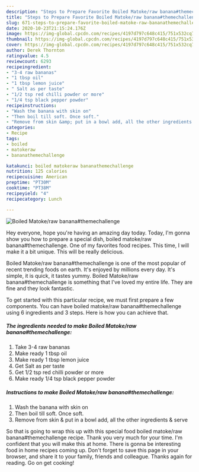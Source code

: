 ```yaml
---
description: "Steps to Prepare Favorite Boiled Matoke/raw banana#themechallenge"
title: "Steps to Prepare Favorite Boiled Matoke/raw banana#themechallenge"
slug: 671-steps-to-prepare-favorite-boiled-matoke-raw-bananathemechallenge
date: 2020-10-23T21:15:24.176Z
image: https://img-global.cpcdn.com/recipes/4197d797c648c415/751x532cq70/boiled-matokeraw-bananathemechallenge-recipe-main-photo.jpg
thumbnail: https://img-global.cpcdn.com/recipes/4197d797c648c415/751x532cq70/boiled-matokeraw-bananathemechallenge-recipe-main-photo.jpg
cover: https://img-global.cpcdn.com/recipes/4197d797c648c415/751x532cq70/boiled-matokeraw-bananathemechallenge-recipe-main-photo.jpg
author: Derek Thornton
ratingvalue: 4.5
reviewcount: 6293
recipeingredient:
- "3-4 raw bananas"
- "1 tbsp oil"
- "1 tbsp lemon juice"
- " Salt as per taste"
- "1/2 tsp red chilli powder or more"
- "1/4 tsp black pepper powder"
recipeinstructions:
- "Wash the banana with skin on"
- "Then boil till soft. Once soft."
- "Remove from skin &amp; put in a bowl add, all the other ingredients &amp; serve"
categories:
- Recipe
tags:
- boiled
- matokeraw
- bananathemechallenge

katakunci: boiled matokeraw bananathemechallenge 
nutrition: 125 calories
recipecuisine: American
preptime: "PT30M"
cooktime: "PT38M"
recipeyield: "4"
recipecategory: Lunch

---
```



![Boiled Matoke/raw banana#themechallenge](https://img-global.cpcdn.com/recipes/4197d797c648c415/751x532cq70/boiled-matokeraw-bananathemechallenge-recipe-main-photo.jpg)

Hey everyone, hope you're having an amazing day today. Today, I'm gonna show you how to prepare a special dish, boiled matoke/raw banana#themechallenge. One of my favorites food recipes. This time, I will make it a bit unique. This will be really delicious.



Boiled Matoke/raw banana#themechallenge is one of the most popular of recent trending foods on earth. It's enjoyed by millions every day. It's simple, it is quick, it tastes yummy. Boiled Matoke/raw banana#themechallenge is something that I've loved my entire life. They are fine and they look fantastic.


To get started with this particular recipe, we must first prepare a few components. You can have boiled matoke/raw banana#themechallenge using 6 ingredients and 3 steps. Here is how you can achieve that.

<!--inarticleads1-->

##### The ingredients needed to make Boiled Matoke/raw banana#themechallenge:

1. Take 3-4 raw bananas
1. Make ready 1 tbsp oil
1. Make ready 1 tbsp lemon juice
1. Get  Salt as per taste
1. Get 1/2 tsp red chilli powder or more
1. Make ready 1/4 tsp black pepper powder




<!--inarticleads2-->

##### Instructions to make Boiled Matoke/raw banana#themechallenge:

1. Wash the banana with skin on
1. Then boil till soft. Once soft.
1. Remove from skin &amp; put in a bowl add, all the other ingredients &amp; serve




So that is going to wrap this up with this special food boiled matoke/raw banana#themechallenge recipe. Thank you very much for your time. I'm confident that you will make this at home. There is gonna be interesting food in home recipes coming up. Don't forget to save this page in your browser, and share it to your family, friends and colleague. Thanks again for reading. Go on get cooking!
